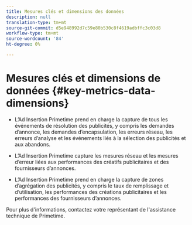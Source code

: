 ```yaml
---
title: Mesures clés et dimensions des données
description: null
translation-type: tm+mt
source-git-commit: d5e948992d7c59e80b530c8f4619adbffc3c03d8
workflow-type: tm+mt
source-wordcount: '84'
ht-degree: 0%

---
```



# Mesures clés et dimensions de données {#key-metrics-data-dimensions}

* L’Ad Insertion Primetime prend en charge la capture de tous les événements de résolution des publicités, y compris les demandes d’annonce, les demandes d’encapsulation, les erreurs réseau, les erreurs d’analyse et les événements liés à la sélection des publicités et aux abandons.

* L’Ad Insertion Primetime capture les mesures réseau et les mesures d’erreur liées aux performances des créatifs publicitaires et des fournisseurs d’annonces.

* L’Ad Insertion Primetime prend en charge la capture de zones d’agrégation des publicités, y compris le taux de remplissage et d’utilisation, les performances des créations publicitaires et les performances des fournisseurs d’annonces.

Pour plus d&#39;informations, contactez votre représentant de l&#39;assistance technique de Primetime.
